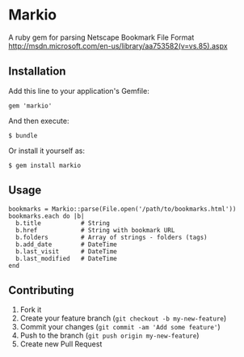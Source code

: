 # Markio

A ruby gem for parsing Netscape Bookmark File Format
http://msdn.microsoft.com/en-us/library/aa753582(v=vs.85).aspx

## Installation

Add this line to your application's Gemfile:

    gem 'markio'

And then execute:

    $ bundle

Or install it yourself as:

    $ gem install markio

## Usage

    bookmarks = Markio::parse(File.open('/path/to/bookmarks.html'))
    bookmarks.each do |b|
      b.title           # String
      b.href            # String with bookmark URL
      b.folders         # Array of strings - folders (tags)
      b.add_date        # DateTime
      b.last_visit      # DateTime
      b.last_modified   # DateTime
    end

## Contributing

1. Fork it
2. Create your feature branch (`git checkout -b my-new-feature`)
3. Commit your changes (`git commit -am 'Add some feature'`)
4. Push to the branch (`git push origin my-new-feature`)
5. Create new Pull Request
